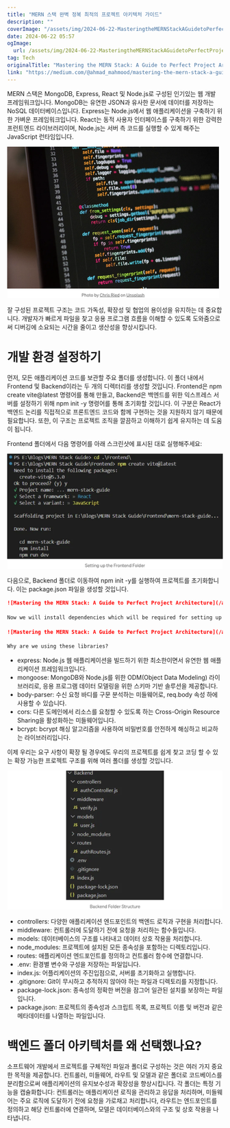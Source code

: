 ```yaml
---
title: "MERN 스택 완벽 정복 최적의 프로젝트 아키텍처 가이드"
description: ""
coverImage: "/assets/img/2024-06-22-MasteringtheMERNStackAGuidetoPerfectProjectArchitecture_0.png"
date: 2024-06-22 05:57
ogImage: 
  url: /assets/img/2024-06-22-MasteringtheMERNStackAGuidetoPerfectProjectArchitecture_0.png
tag: Tech
originalTitle: "Mastering the MERN Stack: A Guide to Perfect Project Architecture"
link: "https://medium.com/@ahmad_mahmood/mastering-the-mern-stack-a-guide-to-perfect-project-architecture-020605828ad0"
---
```



MERN 스택은 MongoDB, Express, React 및 Node.js로 구성된 인기있는 웹 개발 프레임워크입니다. MongoDB는 유연한 JSON과 유사한 문서에 데이터를 저장하는 NoSQL 데이터베이스입니다. Express는 Node.js에서 웹 애플리케이션을 구축하기 위한 가벼운 프레임워크입니다. React는 동적 사용자 인터페이스를 구축하기 위한 강력한 프런트엔드 라이브러리이며, Node.js는 서버 측 코드를 실행할 수 있게 해주는 JavaScript 런타임입니다.

![MERN Stack](/assets/img/2024-06-22-MasteringtheMERNStackAGuidetoPerfectProjectArchitecture_0.png)

잘 구성된 프로젝트 구조는 코드 가독성, 확장성 및 협업의 용이성을 유지하는 데 중요합니다. 개발자가 빠르게 파일을 찾고 응용 프로그램 흐름을 이해할 수 있도록 도와줌으로써 디버깅에 소요되는 시간을 줄이고 생산성을 향상시킵니다.

# 개발 환경 설정하기

<div class="content-ad"></div>

먼저, 모든 애플리케이션 코드를 보관할 주요 폴더를 생성합니다. 이 폴더 내에서 Frontend 및 Backend이라는 두 개의 디렉터리를 생성할 것입니다. Frontend은 npm create vite@latest 명령어를 통해 만들고, Backend은 백엔드를 위한 익스프레스 서버를 설정하기 위해 npm init -y 명령어를 통해 초기화할 것입니다. 이 구분은 React가 백엔드 논리를 직접적으로 프론트엔드 코드와 함께 구현하는 것을 지원하지 않기 때문에 필요합니다. 또한, 이 구조는 프로젝트 조직을 깔끔하고 이해하기 쉽게 유지하는 데 도움이 됩니다.

Frontend 폴더에서 다음 명령어를 아래 스크린샷에 표시된 대로 실행해주세요:

![이미지](/assets/img/2024-06-22-MasteringtheMERNStackAGuidetoPerfectProjectArchitecture_1.png)

다음으로, Backend 폴더로 이동하여 npm init -y를 실행하여 프로젝트를 초기화합니다. 이는 package.json 파일을 생성할 것입니다.

<div class="content-ad"></div>

```markdown
![Mastering the MERN Stack: A Guide to Perfect Project Architecture](/assets/img/2024-06-22-MasteringtheMERNStackAGuidetoPerfectProjectArchitecture_2.png)

Now we will install dependencies which will be required for setting up the backend server.

![Mastering the MERN Stack: A Guide to Perfect Project Architecture](/assets/img/2024-06-22-MasteringtheMERNStackAGuidetoPerfectProjectArchitecture_3.png)

Why are we using these libraries?
```

<div class="content-ad"></div>

- express: Node.js 웹 애플리케이션을 빌드하기 위한 최소한이면서 유연한 웹 애플리케이션 프레임워크입니다.
- mongoose: MongoDB와 Node.js를 위한 ODM(Object Data Modeling) 라이브러리로, 응용 프로그램 데이터 모델링을 위한 스키마 기반 솔루션을 제공합니다.
- body-parser: 수신 요청 바디를 구문 분석하는 미들웨어로, req.body 속성 하에 사용할 수 있습니다.
- cors: 다른 도메인에서 리소스를 요청할 수 있도록 하는 Cross-Origin Resource Sharing을 활성화하는 미들웨어입니다.
- bcrypt: bcrypt 해싱 알고리즘을 사용하여 비밀번호를 안전하게 해싱하고 비교하는 라이브러리입니다.

이제 우리는 요구 사항이 확장 될 경우에도 우리의 프로젝트를 쉽게 찾고 코딩 할 수 있는 확장 가능한 프로젝트 구조를 위해 여러 폴더를 생성할 것입니다.

![Mastering the MERN Stack: A Guide to Perfect Project Architecture](/assets/img/2024-06-22-MasteringtheMERNStackAGuidetoPerfectProjectArchitecture_4.png)

- controllers: 다양한 애플리케이션 엔드포인트의 백엔드 로직과 구현을 처리합니다.
- middleware: 컨트롤러에 도달하기 전에 요청을 처리하는 함수들입니다.
- models: 데이터베이스의 구조를 나타내고 데이터 상호 작용을 처리합니다.
- node_modules: 프로젝트에 설치된 모든 종속성을 포함하는 디렉토리입니다.
- routes: 애플리케이션 엔드포인트를 정의하고 컨트롤러 함수에 연결합니다.
- .env: 환경별 변수와 구성을 저장하는 파일입니다.
- index.js: 어플리케이션의 주진입점으로, 서버를 초기화하고 실행합니다.
- .gitignore: Git이 무시하고 추적하지 않아야 하는 파일과 디렉토리를 지정합니다.
- package-lock.json: 종속성의 정확한 버전을 잠그어 일관된 설치를 보장하는 파일입니다.
- package.json: 프로젝트의 종속성과 스크립트 목록, 프로젝트 이름 및 버전과 같은 메타데이터를 나열하는 파일입니다.

<div class="content-ad"></div>

# 백엔드 폴더 아키텍처를 왜 선택했나요?

소프트웨어 개발에서 프로젝트를 구체적인 파일과 폴더로 구성하는 것은 여러 가지 중요한 목적을 제공합니다. 컨트롤러, 미들웨어, 라우트 및 모델과 같은 폴더로 코드베이스를 분리함으로써 애플리케이션의 유지보수성과 확장성을 향상시킵니다. 각 폴더는 특정 기능을 캡슐화합니다: 컨트롤러는 애플리케이션 로직을 관리하고 응답을 처리하며, 미들웨어는 주요 로직에 도달하기 전에 요청을 가로채고 처리합니다, 라우트는 엔드포인트를 정의하고 해당 컨트롤러에 연결하며, 모델은 데이터베이스와의 구조 및 상호 작용을 나타냅니다.